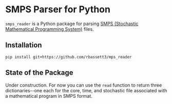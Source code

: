# SMPS Parser for Python

`smps_reader` is a Python package for parsing [SMPS (Stochastic Mathematical Programming System)](https://web.archive.org/web/20050618080243/http://www.mgmt.dal.ca/sba/profs/hgassmann/SMPS2.htm) files. 

## Installation

```
pip install git+https://github.com/rbassett3/mps_reader

```

## State of the Package

Under construction. For now you can use the `read` function to return three dictionaries--one each for the core, time, and stochastic file associated with a mathematical program in SMPS format.


